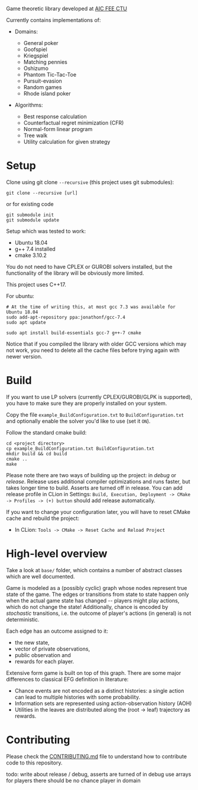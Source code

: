Game theoretic library developed at [AIC FEE CTU](http://aic.fel.cvut.cz/)

Currently contains implementations of:

- Domains:
    - General poker
    - Goofspiel
    - Kriegspiel
    - Matching pennies
    - Oshizumo
    - Phantom Tic-Tac-Toe
    - Pursuit-evasion
    - Random games
    - Rhode island poker
    
- Algorithms:
    - Best response calculation
    - Counterfactual regret minimization (CFR)
    - Normal-form linear program
    - Tree walk
    - Utility calculation for given strategy

# Setup

Clone using git clone `--recursive` (this project uses git submodules):
```
git clone --recursive [url]
```
or for existing code
```
git submodule init
git submodule update
```

Setup which was tested to work:

- Ubuntu 18.04
- g++ 7.4 installed
- cmake 3.10.2

You do not need to have CPLEX or GUROBI solvers installed, but the functionality of the library will be obviously more limited.

This project uses C++17. 

For ubuntu:

    # At the time of writing this, at most gcc 7.3 was available for Ubuntu 18.04  
    sudo add-apt-repository ppa:jonathonf/gcc-7.4
    sudo apt update
    
    sudo apt install build-essentials gcc-7 g++-7 cmake

Notice that if you compiled the library with older GCC versions which may not work, you need to delete all the cache files before trying again with newer version.

# Build

If you want to use LP solvers (currently CPLEX/GUROBI/GLPK is supported), you have to make sure they are properly installed on your system.

Copy the file `example_BuildConfiguration.txt` to `BuildConfiguration.txt` and optionally enable the solver you'd like to use (set it `ON`). 

Follow the standard cmake build:

```
cd <project directory>
cp example_BuildConfiguration.txt BuildConfiguration.txt
mkdir build && cd build
cmake ..
make
```

Please note there are two ways of building up the project: in _debug_ or _release_. Release uses additional compiler optimizations and runs faster, but takes longer time to build. Asserts are turned off in release. You can add release profile in CLion in Settings: `Build, Execution, Deployment -> CMake -> Profiles -> (+) button` should add release automatically.

If you want to change your configuration later, you will have to reset CMake cache and rebuild the project:
- In CLion: `Tools -> CMake -> Reset Cache and Reload Project`


# High-level overview

Take a look at `base/` folder, which contains a number of abstract classes which are well documented. 

Game is modeled as a (possibly cyclic) graph whose nodes represent true state of the game. The edges or transitions from state to state happen only when the actual game state has changed -- players might play actions, which do not change the state! Additionally, chance is encoded by *stochastic* transitions, i.e. the outcome of player's actions (in general) is not deterministic. 

Each edge has an outcome assigned to it: 
- the new state,
- vector of private observations,
- public observation and
- rewards for each player.

Extensive form game is built on top of this graph. There are some major differences to classical EFG definition in literature:
- Chance events are not encoded as a distinct histories: a single action can lead to multiple histories with some probability.
- Information sets are represented using action-observation history (AOH)
- Utilities in the leaves are distributed along the (root -> leaf) trajectory as rewards.

# Contributing

Please check the [CONTRIBUTING.md](CONTRIBUTING.md) file to understand how to contribute code to this repository. 

todo: write about release / debug, asserts are turned of in debug
use arrays for players
there should be no chance player in domain
